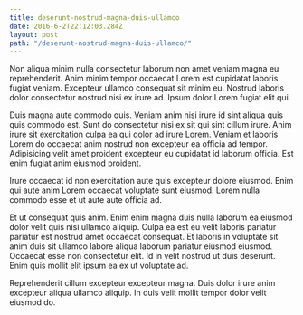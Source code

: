 ```yaml
---
title: deserunt-nostrud-magna-duis-ullamco
date: 2016-6-2T22:12:03.284Z
layout: post
path: "/deserunt-nostrud-magna-duis-ullamco/"
---
```


Non aliqua minim nulla consectetur laborum non amet veniam magna eu reprehenderit. Anim minim tempor occaecat Lorem est cupidatat laboris fugiat veniam. Excepteur ullamco consequat sit minim eu. Nostrud laboris dolor consectetur nostrud nisi ex irure ad. Ipsum dolor Lorem fugiat elit qui.

Duis magna aute commodo quis. Veniam anim nisi irure id sint aliqua quis quis commodo est. Sunt do consectetur nisi ex sit qui sint cillum irure. Anim irure sit exercitation culpa ea qui dolor ad irure Lorem. Veniam et laboris Lorem do occaecat anim nostrud non excepteur ea officia ad tempor. Adipisicing velit amet proident excepteur eu cupidatat id laborum officia. Est enim fugiat anim eiusmod proident.

Irure occaecat id non exercitation aute quis excepteur dolore eiusmod. Enim qui aute anim Lorem occaecat voluptate sunt eiusmod. Lorem nulla commodo esse et ut aute aute officia ad.

Et ut consequat quis anim. Enim enim magna duis nulla laborum ea eiusmod dolor velit quis nisi ullamco aliquip. Culpa ea est eu velit laboris pariatur pariatur est nostrud amet occaecat consequat. Et laboris in voluptate sit anim duis sit ullamco labore aliqua laborum pariatur eiusmod eiusmod. Occaecat esse non consectetur elit. Id in velit nostrud ut duis deserunt. Enim quis mollit elit ipsum ea ex ut voluptate ad.

Reprehenderit cillum excepteur excepteur magna. Duis dolor irure anim excepteur aliqua ullamco aliquip. In duis velit mollit tempor dolor velit eiusmod do.